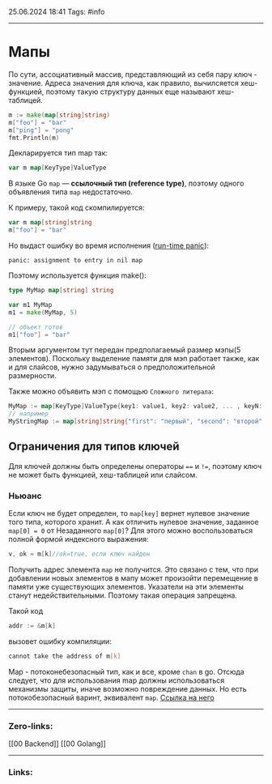 25.06.2024 18:41
Tags: #info

---
# Мапы
По сути, ассоциативный массив, представляющий из себя пару ключ - значение.
Адреса значения для ключа, как правило, вычилсяется хеш-функцией, поэтому такую структуру данных еще называют хеш-таблицей.

```go
m := make(map[string]string)
m["foo"] = "bar"
m["ping"] = "pong"        
fmt.Println(m)
```

Декларируется тип map так:
```go
var m map[KeyType]ValueType
```

В языке Go `map` — **ссылочный тип (reference type)**, поэтому одного объявления типа `map` недостаточно.

К примеру, такой код скомпилируется:
```go
var m map[string]string
m["foo"] = "bar" 
```

Но выдаст ошибку во время исполнения ([run-time panic](https://golang.org/ref/spec#Run_time_panics)):
```
panic: assignment to entry in nil map 
```

Поэтому используется функция make(): 
```go
type MyMap map[string] string

var m1 MyMap
m1 = make(MyMap, 5)

// объект готов
m1["foo"] = "bar"
```

Вторым аргументом тут передан предполагаемый размер мэпы(5 элементов). Поскольку выделение памяти для мэп работает также, как и для слайсов, нужно задумываться о предположительной размерности.

Также можно объявить мэп с помощью `Сложного литерала`:

```go
MyMap := map[KeyType]ValueType{key1: value1, key2: value2, ... , keyN: valueN,}
// например
MyStringMap := map[string]string{"first": "первый", "second": "второй",}
```

## Ограничения для типов ключей

Для ключей должны быть определены операторы `==` и `!=`, поэтому ключ не может быть функцией, хеш-таблицей или слайсом.


### Ньюанс
Если ключ не будет определен, то `map[key]` вернет нулевое значение того типа, которого хранит.
А как отличить нулевое значение, заданное `map[0] = 0` от Незаданного `map[0]`?
Для этого можно воспользоваться полной формой индексного выражения:
```go
v, ok = m[k]//ok=true, если ключ найден
```


Получить адрес элемента `map` не получится. Это связано с тем, что при добавлении новых элементов в мапу может произойти перемещение в памяти уже существующих элементов. Указатели на эти элементы станут недействительными. Поэтому такая операция запрещена.

Такой код
```go
addr := &m[k] 
```

вызовет ошибку компиляции:
```bash
cannot take the address of m[k] 
```


Map - потоконебезопасный тип, как и все, кроме `chan` в go. Отсюда следует, что для использования map должны использоваться механизмы защиты, иначе возможно повреждение данных. Но есть потокобезопасный варинт, эквивалент `map`. 
[Ссылка на него](https://golang.org/pkg/sync/#Map)

---
### Zero-links:
[[00 Backend]] [[00 Golang]]

---
### Links: